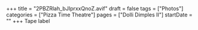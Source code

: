 +++
title = "2PBZRlah_bJIprxxQnoZ.avif"
draft = false
tags = ["Photos"]
categories = ["Pizza Time Theatre"]
pages = ["Dolli Dimples II"]
startDate = ""
+++
Tape label

